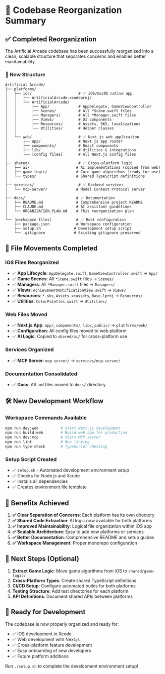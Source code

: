 # 🎯 Codebase Reorganization Summary

## ✅ Completed Reorganization

The Artificial Arcade codebase has been successfully reorganized into a clean, scalable structure that separates concerns and enables better maintainability.

### 📁 New Structure

```text
Artificial Arcade/
├── platforms/
│   ├── ios/                     # ✅ iOS/macOS native app
│   │   ├── ArtificialArcade.xcodeproj/
│   │   └── ArtificialArcade/
│   │       ├── App/             # AppDelegate, GameViewController
│   │       ├── Scenes/          # All *Scene.swift files
│   │       ├── Managers/        # All *Manager.swift files
│   │       ├── Views/           # UI components
│   │       ├── Resources/       # Assets, SKS, localizations
│   │       └── Utilities/       # Helper classes
│   │
│   └── web/                     # ✅ Next.js web application
│       ├── app/                 # Next.js app router
│       ├── components/          # React components
│       ├── lib/                 # Utilities & integrations
│       └── [config files]       # All Next.js config files
│
├── shared/                      # ✅ Cross-platform logic
│   ├── ai/                     # AI implementations (copied from web)
│   ├── game-logic/             # Core game algorithms (ready for use)
│   └── types/                  # Shared TypeScript definitions
│
├── services/                    # ✅ Backend services
│   └── mcp-server/             # Model Context Protocol server
│
├── docs/                       # ✅ Documentation
│   ├── README.md               # Comprehensive project README
│   ├── CLAUDE.md               # AI assistant guidelines
│   └── ORGANIZATION_PLAN.md    # This reorganization plan
│
└── [workspace files]           # ✅ Root configuration
    ├── package.json            # Workspace configuration
    ├── setup.sh               # Development setup script
    └── .gitignore             # Existing gitignore preserved
```

## 🔄 File Movements Completed

### iOS Files Reorganized
- ✅ **App Lifecycle**: `AppDelegate.swift`, `GameViewController.swift` → `App/`
- ✅ **Game Scenes**: All `*Scene.swift` files → `Scenes/`
- ✅ **Managers**: All `*Manager.swift` files → `Managers/`
- ✅ **Views**: `AchievementNotificationView.swift` → `Views/`
- ✅ **Resources**: `*.sks`, `Assets.xcassets`, `Base.lproj` → `Resources/`
- ✅ **Utilities**: `ColorPalettes.swift` → `Utilities/`

### Web Files Moved
- ✅ **Next.js App**: `app/`, `components/`, `lib/`, `public/` → `platforms/web/`
- ✅ **Configuration**: All config files moved to web platform
- ✅ **AI Logic**: Copied to `shared/ai/` for cross-platform use

### Services Organized
- ✅ **MCP Server**: `mcp-server/` → `services/mcp-server/`

### Documentation Consolidated
- ✅ **Docs**: All `.md` files moved to `docs/` directory

## 🛠️ New Development Workflow

### Workspace Commands Available
```bash
npm run dev:web          # Start Next.js development
npm run build:web        # Build web app for production
npm run dev:mcp          # Start MCP server
npm run lint             # Run linting
npm run type-check       # TypeScript checking
```

### Setup Script Created
- ✅ `setup.sh` - Automated development environment setup
- ✅ Checks for Node.js and Xcode
- ✅ Installs all dependencies
- ✅ Creates environment file template

## 🎯 Benefits Achieved

1. **✅ Clear Separation of Concerns**: Each platform has its own directory
2. **✅ Shared Code Extraction**: AI logic now available for both platforms
3. **✅ Improved Maintainability**: Logical file organization within iOS app
4. **✅ Scalable Architecture**: Easy to add new platforms or services
5. **✅ Better Documentation**: Comprehensive README and setup guides
6. **✅ Workspace Management**: Proper monorepo configuration

## 🔄 Next Steps (Optional)

1. **Extract Game Logic**: Move game algorithms from iOS to `shared/game-logic/`
2. **Cross-Platform Types**: Create shared TypeScript definitions
3. **CI/CD Setup**: Configure automated builds for both platforms
4. **Testing Structure**: Add test directories for each platform
5. **API Definitions**: Document shared APIs between platforms

## 🚀 Ready for Development

The codebase is now properly organized and ready for:
- ✅ iOS development in Xcode
- ✅ Web development with Next.js
- ✅ Cross-platform feature development
- ✅ Easy onboarding of new developers
- ✅ Future platform additions

Run `./setup.sh` to complete the development environment setup!

